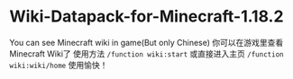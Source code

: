 # Wiki-Datapack-for-Minecraft-1.18.2
You can see Minecraft wiki in game(But only Chinese)
你可以在游戏里查看Minecraft Wiki了
使用方法
```/function wiki:start```
或直接进入主页
```/function wiki:wiki/home```
使用愉快！
